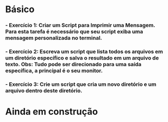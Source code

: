 # Básico
### - Exercício 1: Criar um Script para Imprimir uma Mensagem. Para esta tarefa é necessário que seu script exiba uma mensagem personalizada no terminal.
### - Exercício 2: Escreva um script que lista todos os arquivos em um diretório específico e salva o resultado em um arquivo de texto. Obs: Tudo pode ser direcionado para uma saída específica, a principal é o seu monitor.
### - Exercício 3: Crie um script que cria um novo diretório e um arquivo dentro deste diretório.

# Ainda em construção
